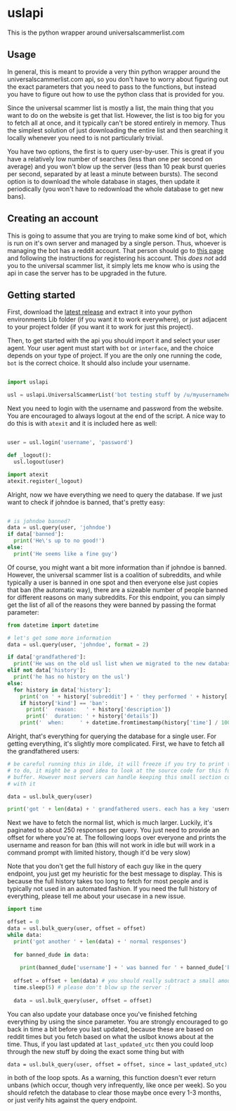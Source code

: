 # uslapi
This is the python wrapper around universalscammerlist.com

## Usage

In general, this is meant to provide a very thin python wrapper around the universalscammerlist.com api, so you don't have to worry about figuring out the exact parameters that you need to pass to the functions, but instead you have to figure out how to use the python class that is provided for you.

Since the universal scammer list is mostly a list, the main thing that you want to do on the website is get that list. However, the list is too big for you to fetch all at once, and it typically can't be stored entirely in memory. Thus the simplest solution of just downloading the entire list and then searching it locally whenever you need to is not particularly trivial.

You have two options, the first is to query user-by-user. This is great if you have a relatively low number of searches (less than one per second on average) and you won't blow up the server (less than 10 peak burst queries per second, separated by at least a minute between bursts). The second option is to download the whole database in stages, then update it periodically (you won't have to redownload the whole database to get new bans).

## Creating an account

This is going to assume that you are trying to make some kind of bot, which is run on it's own server and managed by a single person. Thus, whoever is managing the bot has a reddit account. That person should go to [this page](https://universalscammerlist.com/create_account.php) and following the instructions for registering his account. This *does not* add you to the universal scammer list, it simply lets me know who is using the api in case the server has to be upgraded in the future.

## Getting started

First, download the [latest release](https://github.com/Tjstretchalot/uslapi/releases/latest) and extract it into your python environments Lib folder (if you want it to work everywhere), or just adjacent to your project folder (if you want it to work for just this project).

Then, to get started with the api you should import it and select your user agent. Your user agent must start with `bot` or `interface`, and the choice depends on your type of project. If you are the only one running the code, `bot` is the correct choice. It should also include your username. 

```python

import uslapi

usl = uslapi.UniversalScammerList('bot testing stuff by /u/myusernamehere')
```

Next you need to login with the username and password from the website. You are encouraged to always logout at the end of the script. A nice way to do this is with `atexit` and it is included here as well:

```python

user = usl.login('username', 'password')

def _logout():
  usl.logout(user)

import atexit
atexit.register(_logout)
```

Alright, now we have everything we need to query the database. If we just want to check if johndoe is banned, that's pretty easy:

```python

# is johndoe banned?
data = usl.query(user, 'johndoe')
if data['banned']:
  print('He\'s up to no good!')
else:
  print('He seems like a fine guy')
```

Of course, you might want a bit more information than if johndoe is banned. However, the universal scammer list is a coalition of subreddits, and while typically a user is banned in one spot and then everyone else just copies that ban (the automatic way), there are a sizeable number of people banned for different reasons on many subreddits. For this endpoint, you can simply get the list of all of the reasons they were banned by passing the format parameter:

```python
from datetime import datetime 

# let's get some more information
data = usl.query(user, 'johndoe', format = 2)

if data['grandfathered']:
  print('He was on the old usl list when we migrated to the new database')
elif not data['history']:
  print('he has no history on the usl')
else:
  for history in data['history']:
    print('on ' + history['subreddit'] + ' they performed ' + history['kind'])
    if history['kind'] == 'ban':
      print('  reason:   ' + history['description'])
      print('  duration: ' + history['details'])
    print('  when:     ' + datetime.fromtimestamp(history['time'] / 1000.0))
```

Alright, that's everything for querying the database for a single user. For getting everything, it's slightly more complicated. First, we have to fetch all the grandfathered users:

```python
# be careful running this in ilde, it will freeze if you try to print this out. Depending on what you're trying 
# to do, it might be a good idea to look at the source code for this function and parse the response using a smaller
# buffer. However most servers can handle keeping this small section completely in memory for a bit while you do something
# with it

data = usl.bulk_query(user)

print('got ' + len(data) + ' grandfathered users. each has a key 'username' and they are all banned. the reason is just grandfathered')
```

Next we have to fetch the normal list, which is much larger. Luckily, it's paginated to about 250 responses per query. You just need to provide an offset for where you're at. The following loops over everyone and prints the username and reason for ban (this will not work in idle but will work in a command prompt with limited history, though it'd be very slow)

Note that you don't get the full history of each guy like in the query endpoint, you just get my heuristic for the best message to display. This is because the full history takes too long to fetch for most people and is typically not used in an automated fashion. If you need the full history of everything, please tell me about your usecase in a new issue.

```python
import time

offset = 0
data = usl.bulk_query(user, offset = offset)
while data:
  print('got another ' + len(data) + ' normal responses')
  
  for banned_dude in data:
  
    print(banned_dude['username'] + ' was banned for ' + banned_dude['ban_reason'] + ' at ' + datetime.fromtimestamp(banned_dude['banned_at'] / 1000.0))
  
  offset = offset + len(data) # you should really subtract a small amount of buffer, like 5, and verify you see at least one duplicate
  time.sleep(5) # please don't blow up the server :(
  
  data = usl.bulk_query(user, offset = offset)
```

You can also update your database once you've finished fetching everything by using the since parameter. You are strongly encouraged to go back in time a bit before you last updated, because these are based on reddit times but you fetch based on what the uslbot knows about at the time. Thus, if you last updated at `last_updated_utc` then you could loop through the new stuff by doing the exact some thing but with

```
data = usl.bulk_query(user, offset = offset, since = last_updated_utc)
```

in both of the loop spots. As a warning, this function doesn't ever return unbans (which occur, though very infrequently, like once per week). So you should refetch the database to clear those maybe once every 1-3 months, or just verify hits against the query endpoint.
